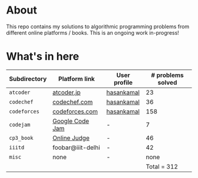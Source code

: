 # About

This repo contains my solutions to algorithmic programming problems from different online platforms / books. This is an ongoing work in-progress!

# What's in here

| Subdirectory | Platform link | User profile | # problems solved |
| ------------ | ------------- | ----------------- | ----------------- |
| `atcoder`    | [atcoder.jp](https://atcoder.jp/) | [hasankamal](https://atcoder.jp/users/hasankamal) | 23 |
| `codechef`   | [codechef.com](https://www.codechef.com/) | [hasankamal](https://www.codechef.com/users/hasankamal) | 36 |
| `codeforces` | [codeforces.com](https://codeforces.com/) | [hasankamal](https://codeforces.com/profile/hasankamal) |158 |
| `codejam`    | [Google Code Jam](https://codingcompetitions.withgoogle.com/codejam) | - | 7 |
| `cp3_book`    | [Online Judge](https://onlinejudge.org/) | - | 46 |
| `iiitd`      | foobar@iiit-delhi | - | 42 |
| `misc`       | none | - | none |
|||| Total = 312 |
